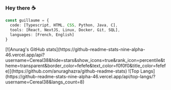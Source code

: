 ### Hey there ☕

```typescript
const guillaume = {
  code: [Typescript, HTML, CSS, Python, Java, C],
  tools: [React, NextJS, Linux, Docker, Git, SQL],
  languages: [French, English]
}
```

<a>
[![Anurag's GitHub stats](https://github-readme-stats-nine-alpha-46.vercel.app/api?username=Cereal38&hide=stars&show_icons=true&rank_icon=percentile&theme=transparent&border_color=fefefe&text_color=f0f0f0&title_color=fefefe)](https://github.com/anuraghazra/github-readme-stats)
</a>
<a>
![Top Langs](https://github-readme-stats-nine-alpha-46.vercel.app/api/top-langs/?username=Cereal38&langs_count=8)
</a>
